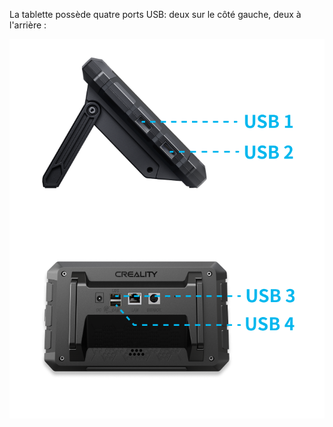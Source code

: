 La tablette possède quatre ports USB: deux sur le côté gauche, deux à l'arrière :

![ports USB](../Images/usb_emplacements-SP.png)
